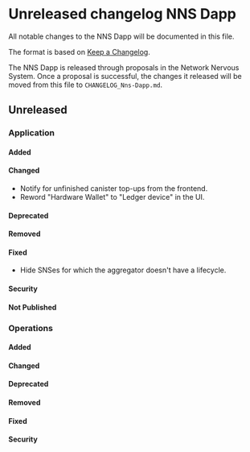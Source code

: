 # Unreleased changelog NNS Dapp

All notable changes to the NNS Dapp will be documented in this file.

The format is based on [Keep a Changelog](https://keepachangelog.com/en/1.0.0/).

The NNS Dapp is released through proposals in the Network Nervous System. Once a
proposal is successful, the changes it released will be moved from this file to
`CHANGELOG_Nns-Dapp.md`.

## Unreleased

### Application

#### Added

#### Changed

* Notify for unfinished canister top-ups from the frontend.
* Reword "Hardware Wallet" to "Ledger device" in the UI.

#### Deprecated

#### Removed

#### Fixed

* Hide SNSes for which the aggregator doesn't have a lifecycle.

#### Security

#### Not Published

### Operations

#### Added

#### Changed

#### Deprecated

#### Removed

#### Fixed

#### Security
